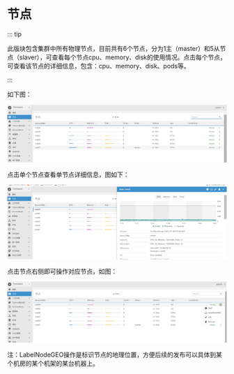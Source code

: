 # 节点

::: tip

此版块包含集群中所有物理节点，目前共有6个节点，分为1主（master）和5从节点（slaver），可查看每个节点cpu、memory、disk的使用情况。点击每个节点，可查看该节点的详细信息，包含：cpu、memory、disk、pods等。

:::

如下图：

![Dingtalk_20210106180020.jpg](../node/images/Dingtalk_20210106180020.jpg)

点击单个节点查看单节点详细信息，图如下：

![Dingtalk_20210106181150.jpg](../node/images/Dingtalk_20210106181150.jpg)

点击节点右侧即可操作对应节点，如图：

![Dingtalk_20210107104224.jpg](../node/images/Dingtalk_20210107104224.jpg)

注：LabelNodeGEO操作是标识节点的地理位置，方便后续的发布可以具体到某个机房的某个机架的某台机器上。